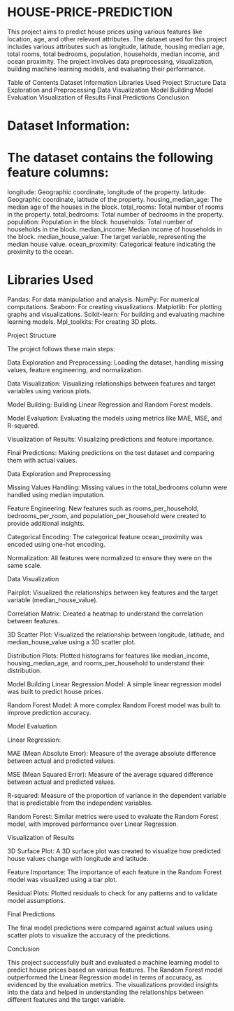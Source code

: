 # HOUSE-PRICE-PREDICTION

This project aims to predict house prices using various features like location, age, and other relevant attributes. The dataset used for this project includes various attributes such as longitude, latitude, housing median age, total rooms, total bedrooms, population, households, median income, and ocean proximity. The project involves data preprocessing, visualization, building machine learning models, and evaluating their performance.

Table of Contents
Dataset Information
Libraries Used
Project Structure
Data Exploration and Preprocessing
Data Visualization
Model Building
Model Evaluation
Visualization of Results
Final Predictions
Conclusion


 
# Dataset Information:

 
# The dataset contains the following feature columns:
longitude: Geographic coordinate, longitude of the property.
latitude: Geographic coordinate, latitude of the property.
housing_median_age: The median age of the houses in the block.
total_rooms: Total number of rooms in the property.
total_bedrooms: Total number of bedrooms in the property.
population: Population in the block.
households: Total number of households in the block.
median_income: Median income of households in the block.
median_house_value: The target variable, representing the median house value.
ocean_proximity: Categorical feature indicating the proximity to the ocean.


# Libraries Used

Pandas: For data manipulation and analysis.
NumPy: For numerical computations.
Seaborn: For creating visualizations.
Matplotlib: For plotting graphs and visualizations.
Scikit-learn: For building and evaluating machine learning models.
Mpl_toolkits: For creating 3D plots.



Project Structure

The project follows these main steps:

Data Exploration and Preprocessing: Loading the dataset, handling missing values, feature engineering, and normalization.

Data Visualization: Visualizing relationships between features and target variables using various plots.

Model Building: Building Linear Regression and Random Forest models.

Model Evaluation: Evaluating the models using metrics like MAE, MSE, and R-squared.

Visualization of Results: Visualizing predictions and feature importance.

Final Predictions: Making predictions on the test dataset and comparing them with actual values.



Data Exploration and Preprocessing



Missing Values Handling: Missing values in the total_bedrooms column were handled using median imputation.

Feature Engineering: New features such as rooms_per_household, bedrooms_per_room, and population_per_household were created to provide additional insights.

Categorical Encoding: The categorical feature ocean_proximity was encoded using one-hot encoding.

Normalization: All features were normalized to ensure they were on the same scale.



Data Visualization


Pairplot: Visualized the relationships between key features and the target variable (median_house_value).

Correlation Matrix: Created a heatmap to understand the correlation between features.

3D Scatter Plot: Visualized the relationship between longitude, latitude, and median_house_value using a 3D scatter plot.

Distribution Plots: Plotted histograms for features like median_income, housing_median_age, and rooms_per_household to understand their distribution.


Model Building
Linear Regression Model: A simple linear regression model was built to predict house prices.

Random Forest Model: A more complex Random Forest model was built to improve prediction accuracy.

Model Evaluation


Linear Regression:

MAE (Mean Absolute Error): Measure of the average absolute difference between actual and predicted values.

MSE (Mean Squared Error): Measure of the average squared difference between actual and predicted values.

R-squared: Measure of the proportion of variance in the dependent variable that is predictable from the independent variables.

Random Forest: Similar metrics were used to evaluate the Random Forest model, with improved performance over Linear Regression.



Visualization of Results

3D Surface Plot: A 3D surface plot was created to visualize how predicted house values change with longitude and latitude.

Feature Importance: The importance of each feature in the Random Forest model was visualized using a bar plot.

Residual Plots: Plotted residuals to check for any patterns and to validate model assumptions.


Final Predictions

The final model predictions were compared against actual values using scatter plots to visualize the accuracy of the predictions.



Conclusion

This project successfully built and evaluated a machine learning model to predict house prices based on various features. The Random Forest model outperformed the Linear Regression model in terms of accuracy, as evidenced by the evaluation metrics. The visualizations provided insights into the data and helped in understanding the relationships between different features and the target variable.
